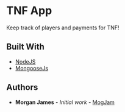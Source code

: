 # TNF App
Keep track of players and payments for TNF!

## Built With

* [NodeJS](https://nodejs.org/en/)
* [MongooseJs](http://mongoosejs.com/)

## Authors

* **Morgan James** - *Initial work* - [MogJam](https://github.com/mogjam)
